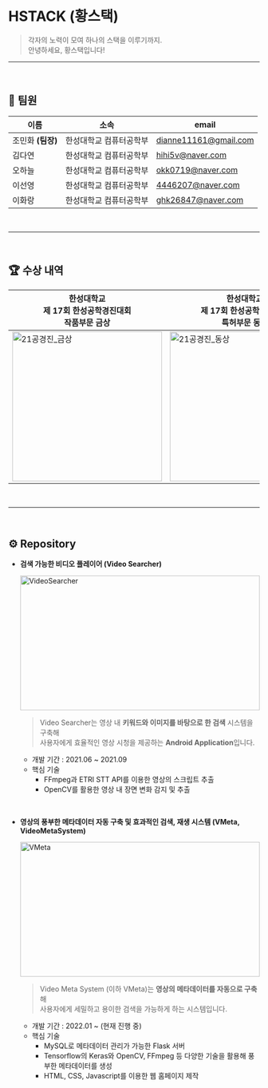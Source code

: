 # HSTACK (황스택)

> 각자의 노력이 모여 하나의 스택을 이루기까지. <br/>
> 안녕하세요, 황스택입니다!

---

<br/>

## 👩 팀원

| 이름 | 소속 | email |
| --- | --- | --- |
| 조민화 <b>(팀장)</b> | 한성대학교 컴퓨터공학부 | dianne11161@gmail.com |
| 김다연 | 한성대학교 컴퓨터공학부 | hihi5v@naver.com |
| 오하늘 | 한성대학교 컴퓨터공학부 | okk0719@naver.com |
| 이선영 | 한성대학교 컴퓨터공학부 | 4446207@naver.com |
| 이화랑 | 한성대학교 컴퓨터공학부 | ghk26847@naver.com |

<br/>

---

<br/>

## 🏆 수상 내역

| 한성대학교 <br/> 제 17회 한성공학경진대회 <br/> 작품부문 금상 | 한성대학교 <br/> 제 17회 한성공학경진대회 <br/> 특허부문 동상 | 2022 한성대학교 <br/> 컴퓨터공학부 캡스톤디자인 발표회 <br/>모바일분야 최우수상 |
| --- | --- | --- |
| <img src="https://user-images.githubusercontent.com/73868349/187857608-bcec835a-76bb-4b24-ac3f-94292126b639.jpg" alt="21공경진_금상" width = "300"/> | <img src="https://user-images.githubusercontent.com/73868349/187857543-cfef093d-e940-4810-8463-c7f7a267d05a.jpg" alt="21공경진_동상" width = "300"/> | <img src="https://user-images.githubusercontent.com/73868349/187857473-778ddd63-96d4-4bc7-98ac-e1ce692a7239.jpg" alt="22캡스톤" width = "300"/> |

<br/>

---

<br/>


## ⚙ Repository

- **검색 가능한 비디오 플레이어 (Video Searcher)**
    
    [<img src="https://user-images.githubusercontent.com/73868349/187857334-510a3c9f-5667-46f8-bbd3-a80be5d59d63.jpg" alt="VideoSearcher"
 width = "480" height="270" />](https://github.com/HSTACK-2022/VideoSearcher)
    
    > Video Searcher는 영상 내 <b>키워드와 이미지를 바탕으로 한 검색</b> 시스템을 구축해<br/>
    > 사용자에게 효율적인 영상 시청을 제공하는 <b>Android Application</b>입니다.

    
    - 개발 기간 : 2021.06 ~ 2021.09
    - 핵심 기술
        - FFmpeg과 ETRI STT API를 이용한 영상의 스크립트 추출
        - OpenCV를 활용한 영상 내 장면 변화 감지 및 추출
        
<br/>

- **영상의 풍부한 메타데이터 자동 구축 및 효과적인 검색, 재생 시스템 (VMeta, VideoMetaSystem)**
    
    [<img src="https://user-images.githubusercontent.com/73868349/171586152-85d907ca-51e4-4186-998c-c3c808e651e2.jpg" alt="VMeta"
 width = "480" height="270" />](https://github.com/HSTACK-2022/VideoMetaSystem)
    
    > Video Meta System (이하 VMeta)는 <b>영상의 메타데이터를 자동으로 구축</b>해<br/>
    > 사용자에게 세밀하고 용이한 검색을 가능하게 하는 시스템입니다.
    
    
    - 개발 기간 : 2022.01 ~ (현재 진행 중)
    - 핵심 기술
        - MySQL로 메타데이터 관리가 가능한 Flask 서버
        - Tensorflow의 Keras와 OpenCV, FFmpeg 등 다양한 기술을 활용해 풍부한 메타데이터를 생성
        - HTML, CSS, Javascript를 이용한 웹 홈페이지 제작
